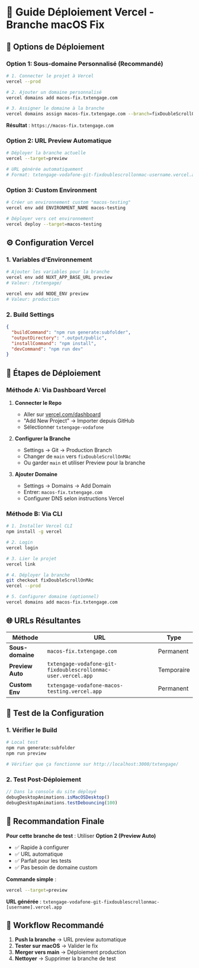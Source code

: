 # 🚀 Guide Déploiement Vercel - Branche macOS Fix

## 🎯 **Options de Déploiement**

### **Option 1: Sous-domaine Personnalisé (Recommandé)**
```bash
# 1. Connecter le projet à Vercel
vercel --prod

# 2. Ajouter un domaine personnalisé
vercel domains add macos-fix.txtengage.com

# 3. Assigner le domaine à la branche
vercel domains assign macos-fix.txtengage.com --branch=fixDoubleScrollOnMAc
```

**Résultat** : `https://macos-fix.txtengage.com`

### **Option 2: URL Preview Automatique**
```bash
# Déployer la branche actuelle
vercel --target=preview

# URL générée automatiquement
# Format: txtengage-vodafone-git-fixdoublescrollonmac-username.vercel.app
```

### **Option 3: Custom Environment**
```bash
# Créer un environnement custom "macos-testing"
vercel env add ENVIRONMENT_NAME macos-testing

# Déployer vers cet environnement
vercel deploy --target=macos-testing
```

## ⚙️ **Configuration Vercel**

### **1. Variables d'Environnement**
```bash
# Ajouter les variables pour la branche
vercel env add NUXT_APP_BASE_URL preview
# Valeur: /txtengage/

vercel env add NODE_ENV preview  
# Valeur: production
```

### **2. Build Settings**
```json
{
  "buildCommand": "npm run generate:subfolder",
  "outputDirectory": ".output/public",
  "installCommand": "npm install",
  "devCommand": "npm run dev"
}
```

## 🔧 **Étapes de Déploiement**

### **Méthode A: Via Dashboard Vercel**
1. **Connecter le Repo**
   - Aller sur [vercel.com/dashboard](https://vercel.com/dashboard)
   - "Add New Project" → Importer depuis GitHub
   - Sélectionner `txtengage-vodafone`

2. **Configurer la Branche**
   - Settings → Git → Production Branch
   - Changer de `main` vers `fixDoubleScrollOnMAc`
   - Ou garder `main` et utiliser Preview pour la branche

3. **Ajouter Domaine**
   - Settings → Domains → Add Domain
   - Entrer: `macos-fix.txtengage.com`
   - Configurer DNS selon instructions Vercel

### **Méthode B: Via CLI**
```bash
# 1. Installer Vercel CLI
npm install -g vercel

# 2. Login
vercel login

# 3. Lier le projet
vercel link

# 4. Déployer la branche
git checkout fixDoubleScrollOnMAc
vercel --prod

# 5. Configurer domaine (optionnel)
vercel domains add macos-fix.txtengage.com
```

## 🌐 **URLs Résultantes**

| Méthode | URL | Type |
|---------|-----|------|
| **Sous-domaine** | `macos-fix.txtengage.com` | Permanent |
| **Preview Auto** | `txtengage-vodafone-git-fixdoublescrollonmac-user.vercel.app` | Temporaire |
| **Custom Env** | `txtengage-vodafone-macos-testing.vercel.app` | Permanent |

## 📱 **Test de la Configuration**

### **1. Vérifier le Build**
```bash
# Local test
npm run generate:subfolder
npm run preview

# Vérifier que ça fonctionne sur http://localhost:3000/txtengage/
```

### **2. Test Post-Déploiement**
```javascript
// Dans la console du site déployé
debugDesktopAnimations.isMacOSDesktop()
debugDesktopAnimations.testDebouncing(100)
```

## 🎯 **Recommandation Finale**

**Pour cette branche de test** : Utiliser **Option 2 (Preview Auto)**
- ✅ Rapide à configurer
- ✅ URL automatique
- ✅ Parfait pour les tests
- ✅ Pas besoin de domaine custom

**Commande simple** :
```bash
vercel --target=preview
```

**URL générée** : `txtengage-vodafone-git-fixdoublescrollonmac-[username].vercel.app`

## 🔄 **Workflow Recommandé**

1. **Push la branche** → URL preview automatique
2. **Tester sur macOS** → Valider le fix
3. **Merger vers main** → Déploiement production
4. **Nettoyer** → Supprimer la branche de test 